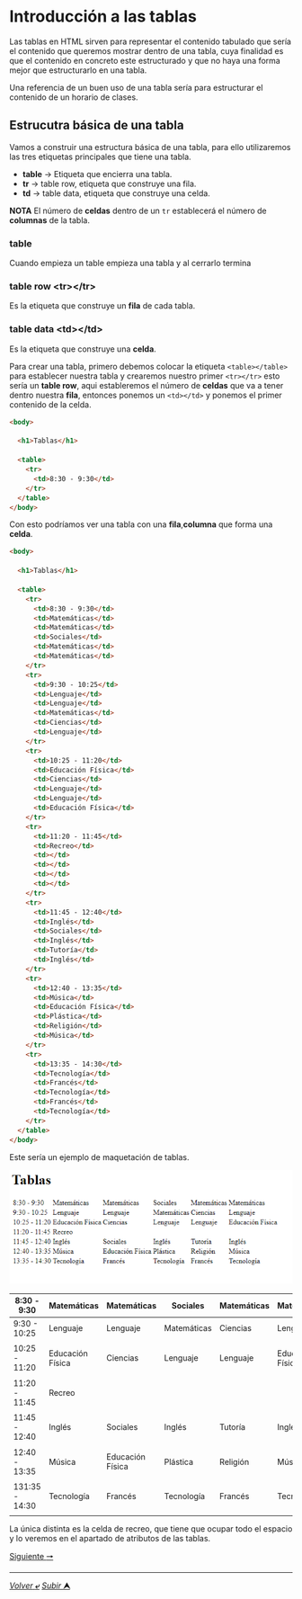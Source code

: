 # Introducción a las tablas

Las tablas en HTML sirven para representar el contenido tabulado que sería el contenido que queremos mostrar dentro de una tabla, cuya finalidad es que el contenido en concreto este estructurado y que no haya una forma mejor que estructurarlo en una tabla.

Una referencia de un buen uso de una tabla sería para estructurar el contenido de un horario de clases.

## Estrucutra básica de una tabla

Vamos a construir una estructura básica de una tabla, para ello utilizaremos las tres etiquetas principales que tiene una tabla.

* **table** -> Etiqueta que encierra una tabla.
* **tr** -> table row, etiqueta que construye una fila.
* **td** -> table data, etiqueta que construye una celda.

**NOTA** El número de **celdas** dentro de un `tr` establecerá el número de **columnas** de la tabla.

### **table**

Cuando empieza un table empieza una tabla y al cerrarlo termina

### **table row \<tr>\</tr>**

Es la etiqueta que construye un **fila** de cada tabla.

### **table data \<td>\</td>**

Es la etiqueta que construye una **celda**.

Para crear una tabla, primero debemos colocar la etiqueta `<table></table>` para establecer nuestra tabla y crearemos nuestro primer `<tr></tr>` esto sería un **table row**, aqui estableremos el número de **celdas** que va a tener dentro nuestra **fila**, entonces ponemos un `<td></td>` y ponemos el primer contenido de la celda.

~~~html
<body>

  <h1>Tablas</h1>
  
  <table>
    <tr>
      <td>8:30 - 9:30</td>
    </tr>
  </table>
</body>
~~~

Con esto podríamos ver una tabla con una **fila**,**columna** que forma una **celda**.

~~~html
<body>

  <h1>Tablas</h1>
  
  <table>
    <tr>
      <td>8:30 - 9:30</td>
      <td>Matemáticas</td>
      <td>Matemáticas</td>
      <td>Sociales</td>
      <td>Matemáticas</td>
      <td>Matemáticas</td>
    </tr>
    <tr>
      <td>9:30 - 10:25</td>
      <td>Lenguaje</td>
      <td>Lenguaje</td>
      <td>Matemáticas</td>
      <td>Ciencias</td>
      <td>Lenguaje</td>
    </tr>
    <tr>
      <td>10:25 - 11:20</td>
      <td>Educación Física</td>
      <td>Ciencias</td>
      <td>Lenguaje</td>
      <td>Lenguaje</td>
      <td>Educación Física</td>
    </tr>
    <tr>
      <td>11:20 - 11:45</td>
      <td>Recreo</td>
      <td></td>
      <td></td>
      <td></td>
      <td></td>
    </tr>
    <tr>
      <td>11:45 - 12:40</td>
      <td>Inglés</td>
      <td>Sociales</td>
      <td>Inglés</td>
      <td>Tutoría</td>
      <td>Inglés</td>
    </tr>
    <tr>
      <td>12:40 - 13:35</td>
      <td>Música</td>
      <td>Educación Física</td>
      <td>Plástica</td>
      <td>Religión</td>
      <td>Música</td>
    </tr>
    <tr>
      <td>13:35 - 14:30</td>
      <td>Tecnología</td>
      <td>Francés</td>
      <td>Tecnología</td>
      <td>Francés</td>
      <td>Tecnología</td>
    </tr>
  </table>
</body>
~~~

Este sería un ejemplo de maquetación de tablas.

![Tabla1](/media/Tablas1.png "Tabla_básica")


|8:30 - 9:30      |Matemáticas      |Matemáticas      |Sociales         |Matemáticas      |Matemáticas      |
| ----------------| ----------------| ----------------| ----------------| ----------------| ----------------|
|9:30 - 10:25     |Lenguaje         |Lenguaje         |Matemáticas      |Ciencias         |Lenguaje         |
|                 |                 |                 |                 |                 |                 |
|10:25 - 11:20    |Educación Física |Ciencias         |Lenguaje         |Lenguaje         |Educación Física |
|                 |                 |                 |                 |                 |                 |
|11:20 - 11:45    |Recreo           |                 |                 |                 |                 |
|                 |                 |                 |                 |                 |                 |
|11:45 - 12:40    |Inglés           |Sociales         |Inglés           |Tutoría          |Inglés           |
|                 |                 |                 |                 |                 |                 |
|12:40 - 13:35    |Música           |Educación Física |Plástica         |Religión         |Música           |
|                 |                 |                 |                 |                 |                 |
|131:35 - 14:30   |Tecnología       |Francés          |Tecnología       |Francés          |Tecnología       |
|                 |                 |                 |                 |                 |                 |


La única distinta es la celda de recreo, que tiene que ocupar todo el espacio y lo veremos en el apartado de atributos de las tablas.


[Siguiente **&#129042;**](/markdown/018_Estructura_Tablas.md "")

---
[*Volver* **&ldca;**](/markdown/README.md "Ir a Readme") [*Subir* **&#11165;**](# "Ir al título")